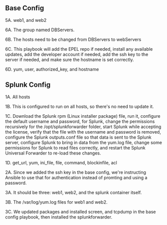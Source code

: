 ## Base Config
5A. web1, and web2

6A. The group named DBServers.

6B. The hosts need to be changed from DBServers to webServers

6C. This playbook will add the EPEL repo if needed, install any available updates, add the developer account if needed, add the ssh key to the server if needed, and make sure the hostname is set correctly.

6D. yum, user, authorized_key, and hostname

## Splunk Config
1A. All hosts

1B. This is configured to run on all hosts, so there's no need to update it.

1C. Download the Splunk rpm (Linux installer package) file, run it, configure the default username and password, for Splunk, change the permissions recursively for the /opt/splunkforwarder folder, start Splunk while accepting the license, verify that the file with the username and password is removed, configure the Splunk outputs.conf file so that data is sent to the Splunk server, configure Splunk to bring in data from the yum.log file, change some permissions for Splunk to read files correctly, and restart the Splunk Universal Forwarder to re-load these changes.

1D. get_url, yum, ini_file, file, command, blockinfile, acl

2A. Since we added the ssh key in the base config, we're instructing Ansible to use that for authentication instead of promting and using a password.

3A. It should be three: web1, web2, and the splunk container itself.

3B. The /var/log/yum.log files for web1 and web2.

3C. We updated packages and installed screen, and tcpdump in the base config playbook, then installed the splunkforwarder.
